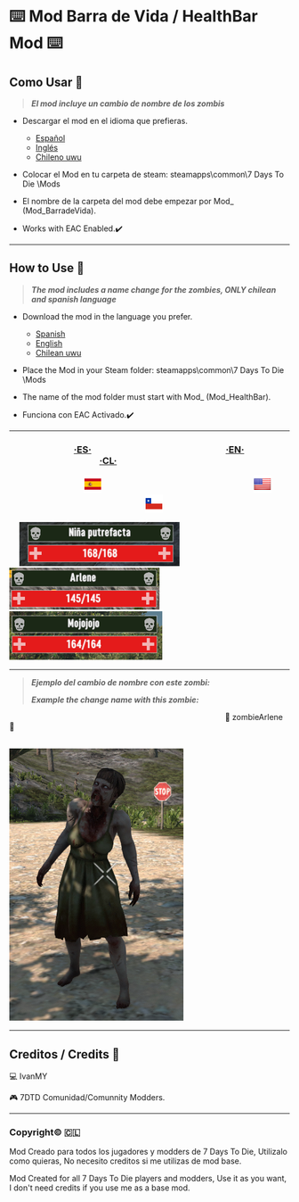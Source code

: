 # ⌨️ Mod Barra de Vida / HealthBar Mod ⌨️

## Como Usar 🔨

> ***El mod incluye un cambio de nombre de los zombis***

- Descargar el mod en el idioma que prefieras.
     - [Español](https://storage.googleapis.com/drive-bulk-export-anonymous/20240818T174714.629Z/4133399871716478688/69d7fd8a-4354-43b7-933b-84bb85aa50d0/1/f9dae3c2-e97c-4786-91dd-4b47edc9202f?authuser)
     - [Inglés](https://storage.googleapis.com/drive-bulk-export-anonymous/20240818T174615.425Z/4133399871716478688/2809b4de-3c8a-467d-89f2-c6ba1d8a2988/1/88163db0-d1f2-4c2b-b1cc-b15a861f04c0?authuser)
     - [Chileno uwu](https://storage.googleapis.com/drive-bulk-export-anonymous/20240818T174016.138Z/4133399871716478688/78a98c17-e732-442f-9428-3170193aaa86/1/3b152c51-8a3f-436e-8016-75d6c0337329?authuser)

- Colocar el Mod en tu carpeta de steam:  steamapps\common\7 Days To Die \Mods

- El nombre de la carpeta del mod debe empezar por Mod_ (Mod_BarradeVida).

- Works with EAC Enabled.✔️ 

------------

## How to Use 🔨

> ***The mod includes a name change for the zombies, ONLY chilean and spanish language***

- Download the mod in the language you prefer.
     - [Spanish](https://storage.googleapis.com/drive-bulk-export-anonymous/20240818T174714.629Z/4133399871716478688/69d7fd8a-4354-43b7-933b-84bb85aa50d0/1/f9dae3c2-e97c-4786-91dd-4b47edc9202f?authuser)
     - [English](https://storage.googleapis.com/drive-bulk-export-anonymous/20240818T174615.425Z/4133399871716478688/2809b4de-3c8a-467d-89f2-c6ba1d8a2988/1/88163db0-d1f2-4c2b-b1cc-b15a861f04c0?authuser)
     - [Chilean uwu](https://storage.googleapis.com/drive-bulk-export-anonymous/20240818T174016.138Z/4133399871716478688/78a98c17-e732-442f-9428-3170193aaa86/1/3b152c51-8a3f-436e-8016-75d6c0337329?authuser)

- Place the Mod in your Steam folder: steamapps\common\7 Days To Die \Mods

- The name of the mod folder must start with Mod_ (Mod_HealthBar).

- Funciona con EAC Activado.✔️  

------------

### &nbsp; &nbsp; &emsp; &emsp; &emsp; &ensp;  &nbsp; &ensp;  &nbsp; [·ES·](https://storage.googleapis.com/drive-bulk-export-anonymous/20240818T174714.629Z/4133399871716478688/69d7fd8a-4354-43b7-933b-84bb85aa50d0/1/f9dae3c2-e97c-4786-91dd-4b47edc9202f?authuser)  &nbsp;  &nbsp; &emsp; &emsp; &emsp; &ensp; &nbsp; &emsp; &emsp; &emsp; &emsp;   &emsp; &emsp; &emsp;  [·EN·](https://storage.googleapis.com/drive-bulk-export-anonymous/20240818T174615.425Z/4133399871716478688/2809b4de-3c8a-467d-89f2-c6ba1d8a2988/1/88163db0-d1f2-4c2b-b1cc-b15a861f04c0?authuser)  &emsp; &ensp; &emsp; &emsp; &emsp; &emsp;  &emsp; &emsp; &emsp; &emsp; &emsp; &emsp; [·CL·](https://storage.googleapis.com/drive-bulk-export-anonymous/20240818T174016.138Z/4133399871716478688/78a98c17-e732-442f-9428-3170193aaa86/1/3b152c51-8a3f-436e-8016-75d6c0337329?authuser)

 &emsp; &emsp; &emsp; &emsp; &emsp; &emsp; &ensp; &nbsp; &nbsp; [![](https://github.com/ivanmy-dev/7DTD-MODS-IVANMY/blob/main/Imagenes/Spain_flags_flag_8858.png)]() &emsp; &emsp; &emsp; &emsp; &emsp; &emsp; &emsp; &emsp; &emsp; &emsp; &emsp; &ensp; &nbsp; &nbsp; &nbsp; &nbsp; &ensp; &emsp; [![](https://github.com/ivanmy-dev/7DTD-MODS-IVANMY/blob/main/Imagenes/unitedstates_flags_flag_9093.png)]()
 &emsp; &emsp; &emsp; &emsp; &emsp; &emsp; &emsp; &emsp; &emsp; &emsp; &emsp; &emsp; &emsp; &emsp; &ensp; [![](https://github.com/ivanmy-dev/7DTD-MODS-IVANMY/blob/main/Imagenes/Chile_flags_flag_9029.png)]() 

 &emsp; ![](https://raw.githubusercontent.com/ivanmy-dev/7DTD-MODS-IVANMY/main/Imagenes/ES%20Barra%20de%20Vida%20%2B%20Nombre%20Zombis.png) &emsp; &emsp; &emsp; ![](https://raw.githubusercontent.com/ivanmy-dev/7DTD-MODS-IVANMY/main/Imagenes/EN%20HealthBar%20%2B%20ZombiesNames.png)  &emsp; &emsp; &emsp; ![](https://raw.githubusercontent.com/ivanmy-dev/7DTD-MODS-IVANMY/main/Imagenes/CL%20Barra%20de%20Vida%20%2B%20Nombres%20Zombis.png)

------------
> ***Ejemplo del cambio de nombre con este zombi:***
>
> ***Example the change name with this zombie:***

&emsp; &emsp; &emsp; &emsp; &emsp; &emsp; &emsp; &emsp; &emsp; &emsp; &emsp; &emsp; &emsp; &emsp; &emsp; &emsp; &emsp; &emsp; &emsp; &emsp; &emsp; &ensp; 🧟 zombieArlene 🧟

&nbsp; &ensp; &ensp; &nbsp; &nbsp; &emsp; &emsp; &emsp; &emsp; &emsp; &emsp; &ensp; &nbsp; &nbsp; &emsp; &emsp; &emsp; &emsp; &emsp; &emsp; &ensp; &nbsp; &nbsp; ![](https://raw.githubusercontent.com/ivanmy-dev/7DTD-MODS-IVANMY/main/Imagenes/zombieArlene.png)

------------

## Creditos / Credits 🧾

💻 IvanMY

🎮 7DTD Comunidad/Comunnity Modders.

------------

### Copyright© 🇨🇱 

Mod Creado para todos los jugadores y modders de 7 Days To Die, Utilizalo como quieras, No necesito creditos si me utilizas de mod base.

Mod Created for all 7 Days To Die players and modders, Use it as you want, I don't need credits if you use me as a base mod.

